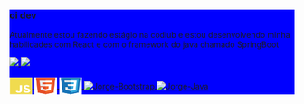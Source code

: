 <div style="background-color: blue">

### oi dev

Atualmente estou fazendo estágio na codiub e estou desenvolvendo minha habilidades com React e com o framework do java chamado SpringBoot 

<div>
  <a href="https://github.com/jorgeskrtjr">
  <img height="180em" src="https://github-readme-stats-sigma-five.vercel.app/api?username=jorgeskrtjr&show_icons=true&theme=onedark&include_all_commits=true&count_private=true"/>
  <img height="180em" src="https://github-readme-stats-sigma-five.vercel.app/api/top-langs/?username=jorgeskrtjr&layout=compact&langs_count=30&theme=onedark"/>
</div>
<div style="display: inline_block"><br>
  <img align="center" alt="Jorge-Js" height="30" width="40" src="https://raw.githubusercontent.com/devicons/devicon/master/icons/javascript/javascript-plain.svg">
  <img align="center" alt="Jorge-HTML" height="30" width="40" src="https://raw.githubusercontent.com/devicons/devicon/master/icons/html5/html5-original.svg">
  <img align="center" alt="Jorge-CSS" height="30" width="40" src="https://raw.githubusercontent.com/devicons/devicon/master/icons/css3/css3-original.svg">
  <img align="center" alt="Jorge-Bootstrap" height="30" src="https://cdn.jsdelivr.net/gh/devicons/devicon/icons/bootstrap/bootstrap-original.svg" />
  <img align="center" alt="Jorge-Java" height="30" width="50" src="https://cdn.jsdelivr.net/gh/devicons/devicon/icons/java/java-original.svg" />
   

</div>
  
  ##
 
